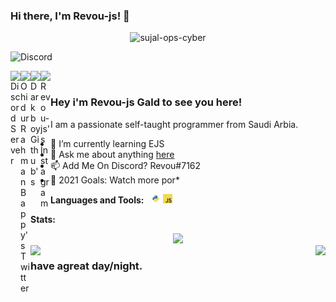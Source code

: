 ### Hi there, I'm Revou-js! 👋
<p align="center"> <img src="https://komarev.com/ghpvc/?username=Revou-js-ops-cyber" alt="sujal-ops-cyber" /> </p>

![Discord](https://discord.c99.nl/widget/theme-2/594600438960095262.png)

<a href="https://discord.gg/DPCZWya">
  <img align="left" alt="Discord Server" width="16px" src="https://cdn.jsdelivr.net/npm/simple-icons@v3/icons/discord.svg" />
</a>
<a href="https://twitter.com/revou9">
  <img align="left" alt="Ohidur Rahman Bappy's Twitter" width="16px" src="https://cdn.jsdelivr.net/npm/simple-icons@v3/icons/twitter.svg" />
</a>
 <a href="https://github.com/Revou-js">
  <img align="left" alt="Darkboy Github's" width="16px" src="https://cdn.jsdelivr.net/npm/simple-icons@v3/icons/github.svg" />
</a>
<a href="https://instagram.com/revou5/">
  <img align="left" alt="Revou-js's Instagram" width="16px" src="https://cdn.jsdelivr.net/npm/simple-icons@v3/icons/instagram.svg" />
</a>






 
<br />

### Hey i'm Revou-js Gald to see you here! &nbsp;

I am a passionate self-taught programmer from Saudi Arbia.
- 🌱 I’m currently learning EJS
- 💬 Ask me about anything [here](https://discord.gg/DPCZWya)
- 📫 Add Me On Discord? Revou#7162
- 🥅 2021 Goals: Watch more por*

**Languages and Tools:** &nbsp;
<code><img height="15" src="https://raw.githubusercontent.com/github/explore/80688e429a7d4ef2fca1e82350fe8e3517d3494d/topics/python/python.png"></code>
 <code><img height="15" src="https://raw.githubusercontent.com/github/explore/80688e429a7d4ef2fca1e82350fe8e3517d3494d/topics/javascript/javascript.png"></code>
 

**Stats:**  


<div align="center"><img src="https://github-profile-trophy.vercel.app/?username=Revou-js&theme=dracula&count_private=true"></div>
<img align="left" src="https://github-readme-stats.vercel.app/api?username=Revou-js&show_icons=true&hide_border=true&theme=tokyonight"><img align="right" src="https://github-readme-stats.vercel.app/api/top-langs/?username=Revou-js&theme=tokyonight&hide=batchfile">


 


### have agreat day/night.
